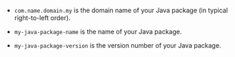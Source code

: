 - `com.name.domain.my` is the domain name of your Java package (in typical right-to-left order).

- `my-java-package-name` is the name of your Java package.

- `my-java-package-version` is the version number of your Java package.
